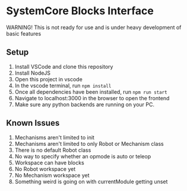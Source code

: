 # SystemCore Blocks Interface
WARNING! This is not ready for use and is under heavy development of basic features

## Setup

1. Install VSCode and clone this repository
2. Install NodeJS
3. Open this project in vscode
4. In the vscode terminal, run ```npm install```
5. Once all dependencies have been installed, run ```npm run start```
6. Navigate to localhost:3000 in the browser to open the frontend
7. Make sure any python backends are running on your PC.

## Known Issues
1. Mechanisms aren't limited to init
2. Mechanisms aren't limited to only Robot or Mechanism class
3. There is no default Robot class
4. No way to specify whether an opmode is auto or teleop
5. Workspace can have blocks
6. No Robot workspace yet
7. No Mechanism workspace yet
8. Something weird is going on with currentModule getting unset